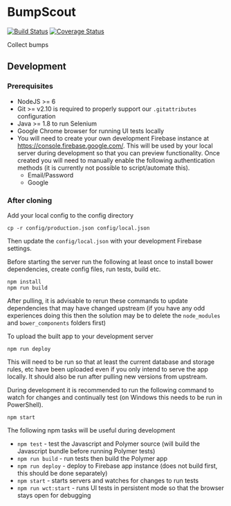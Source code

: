 # BumpScout

[![Build Status](https://travis-ci.org/BumpConductor/BumpScout.svg?branch=master)](https://travis-ci.org/BumpConductor/BumpScout)
[![Coverage Status](https://coveralls.io/repos/github/BumpConductor/BumpScout/badge.svg?branch=master)](https://coveralls.io/github/BumpConductor/BumpScout?branch=master)

Collect bumps

## Development

### Prerequisites

- NodeJS >= 6
- Git >= v2.10 is required to properly support our `.gitattributes` configuration
- Java >= 1.8 to run Selenium
- Google Chrome browser for running UI tests locally
- You will need to create your own development Firebase instance at https://console.firebase.google.com/. This will be used by your local server during development so that you can preview functionality. Once created you will need to manually enable the following authentication methods (it is currently not possible to script/automate this).
  - Email/Password
  - Google

### After cloning

Add your local config to the config directory

```
cp -r config/production.json config/local.json
```

Then update the `config/local.json` with your development Firebase settings.

Before starting the server run the following at least once to install bower dependencies, create config files, run tests, build etc.

```
npm install
npm run build
```

After pulling, it is advisable to rerun these commands to update dependencies that may have changed upstream (if you have any odd experiences doing this then the solution may be to delete the `node_modules` and `bower_components` folders first)

To upload the built app to your development server

```
npm run deploy
```

This will need to be run so that at least the current database and storage rules, etc have been uploaded even if you only intend to serve the app locally. It should also be run after pulling new versions from upstream.

During development it is recommended to run the following command to watch for changes and continually test (on Windows this needs to be run in PowerShell).

```
npm start
```

The following npm tasks will be useful during development

- `npm test` - test the Javascript and Polymer source (will build the Javascript bundle before running Polymer tests)
- `npm run build` - run tests then build the Polymer app
- `npm run deploy` - deploy to Firebase app instance (does not build first, this should be done separately)
- `npm start` - starts servers and watches for changes to run tests
- `npm run wct:start` - runs UI tests in persistent mode so that the browser stays open for debugging
